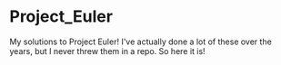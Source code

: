 # Project_Euler
My solutions to Project Euler! I've actually done a lot of these over the years, but I never threw them in a repo. So here it is!
